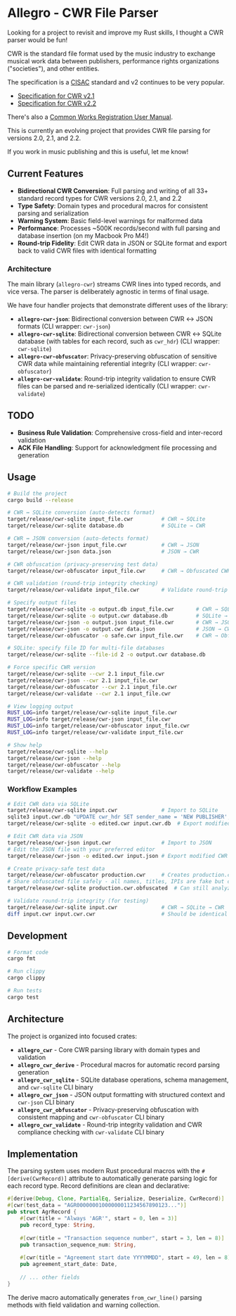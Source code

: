# Allegro - CWR File Parser

Looking for a project to revisit and improve my Rust skills, I thought a CWR parser would be fun!

CWR is the standard file format used by the music industry to exchange musical work data between publishers, performance rights organizations ("societies"), and other entities.

The specification is a [CISAC](https://www.cisac.org) standard and v2 continues to be very popular.

- [Specification for CWR v2.1](https://members.cisac.org/CisacPortal/cisacDownloadFollow.do?docId=37079)
- [Specification for CWR v2.2](https://members.cisac.org/CisacPortal/cisacDownloadFollow.do?docId=41804)

There's also a [Common Works Registration User Manual](https://members.cisac.org/CisacPortal/cisacDownloadFollow.do?docId=22272).

This is currently an evolving project that provides CWR file parsing for versions 2.0, 2.1, and 2.2.

If you work in music publishing and this is useful, let me know!

## Current Features

- **Bidirectional CWR Conversion**: Full parsing and writing of all 33+ standard record types for CWR versions 2.0, 2.1, and 2.2
- **Type Safety**: Domain types and procedural macros for consistent parsing and serialization
- **Warning System**: Basic field-level warnings for malformed data
- **Performance**: Processes ~500K records/second with full parsing and database insertion (on my Macbook Pro M4!)
- **Round-trip Fidelity**: Edit CWR data in JSON or SQLite format and export back to valid CWR files with identical formatting
 
### Architecture

The main library (`allegro-cwr`) streams CWR lines into typed records, and vice versa. The parser is deliberately agnostic in terms of final usage.

We have four handler projects that demonstrate different uses of the library:

- **`allegro-cwr-json`**: Bidirectional conversion between CWR ↔ JSON formats (CLI wrapper: `cwr-json`)
- **`allegro-cwr-sqlite`**: Bidirectional conversion between CWR ↔ SQLite database (with tables for each record, such as `cwr_hdr`) (CLI wrapper: `cwr-sqlite`)
- **`allegro-cwr-obfuscator`**: Privacy-preserving obfuscation of sensitive CWR data while maintaining referential integrity (CLI wrapper: `cwr-obfuscator`)
- **`allegro-cwr-validate`**: Round-trip integrity validation to ensure CWR files can be parsed and re-serialized identically (CLI wrapper: `cwr-validate`)

## TODO

- **Business Rule Validation**: Comprehensive cross-field and inter-record validation
- **ACK File Handling**: Support for acknowledgment file processing and generation

## Usage

```bash
# Build the project
cargo build --release

# CWR ↔ SQLite conversion (auto-detects format)
target/release/cwr-sqlite input_file.cwr         # CWR → SQLite
target/release/cwr-sqlite database.db            # SQLite → CWR

# CWR ↔ JSON conversion (auto-detects format)  
target/release/cwr-json input_file.cwr           # CWR → JSON
target/release/cwr-json data.json                # JSON → CWR

# CWR obfuscation (privacy-preserving test data)
target/release/cwr-obfuscator input_file.cwr     # CWR → Obfuscated CWR

# CWR validation (round-trip integrity checking)
target/release/cwr-validate input_file.cwr       # Validate round-trip integrity

# Specify output files
target/release/cwr-sqlite -o output.db input_file.cwr       # CWR → SQLite
target/release/cwr-sqlite -o output.cwr database.db         # SQLite → CWR
target/release/cwr-json -o output.json input_file.cwr       # CWR → JSON
target/release/cwr-json -o output.cwr data.json             # JSON → CWR
target/release/cwr-obfuscator -o safe.cwr input_file.cwr    # CWR → Obfuscated CWR

# SQLite: specify file ID for multi-file databases
target/release/cwr-sqlite --file-id 2 -o output.cwr database.db

# Force specific CWR version
target/release/cwr-sqlite --cwr 2.1 input_file.cwr
target/release/cwr-json --cwr 2.1 input_file.cwr
target/release/cwr-obfuscator --cwr 2.1 input_file.cwr
target/release/cwr-validate --cwr 2.1 input_file.cwr

# View logging output
RUST_LOG=info target/release/cwr-sqlite input_file.cwr
RUST_LOG=info target/release/cwr-json input_file.cwr
RUST_LOG=info target/release/cwr-obfuscator input_file.cwr
RUST_LOG=info target/release/cwr-validate input_file.cwr

# Show help
target/release/cwr-sqlite --help
target/release/cwr-json --help
target/release/cwr-obfuscator --help
target/release/cwr-validate --help
```

### Workflow Examples

```bash
# Edit CWR data via SQLite
target/release/cwr-sqlite input.cwr              # Import to SQLite
sqlite3 input.cwr.db "UPDATE cwr_hdr SET sender_name = 'NEW PUBLISHER';"
target/release/cwr-sqlite -o edited.cwr input.cwr.db  # Export modified CWR

# Edit CWR data via JSON
target/release/cwr-json input.cwr                # Import to JSON  
# Edit the JSON file with your preferred editor
target/release/cwr-json -o edited.cwr input.json # Export modified CWR

# Create privacy-safe test data
target/release/cwr-obfuscator production.cwr     # Creates production.cwr.obfuscated
# Share obfuscated file safely - all names, titles, IPIs are fake but consistent
target/release/cwr-sqlite production.cwr.obfuscated  # Can still analyze structure

# Validate round-trip integrity (for testing)
target/release/cwr-sqlite input.cwr              # CWR → SQLite → CWR
diff input.cwr input.cwr.cwr                     # Should be identical
```

## Development

```bash
# Format code
cargo fmt

# Run clippy
cargo clippy

# Run tests
cargo test
```

## Architecture

The project is organized into focused crates:

- **`allegro_cwr`** - Core CWR parsing library with domain types and validation
- **`allegro_cwr_derive`** - Procedural macros for automatic record parsing generation
- **`allegro_cwr_sqlite`** - SQLite database operations, schema management, and `cwr-sqlite` CLI binary
- **`allegro_cwr_json`** - JSON output formatting with structured context and `cwr-json` CLI binary
- **`allegro_cwr_obfuscator`** - Privacy-preserving obfuscation with consistent mapping and `cwr-obfuscator` CLI binary
- **`allegro_cwr_validate`** - Round-trip integrity validation and CWR compliance checking with `cwr-validate` CLI binary

## Implementation

The parsing system uses modern Rust procedural macros with the `#[derive(CwrRecord)]` attribute to automatically generate parsing logic for each record type. Record definitions are clean and declarative:

```rust
#[derive(Debug, Clone, PartialEq, Serialize, Deserialize, CwrRecord)]
#[cwr(test_data = "AGR00000001000000011234567890123...")]
pub struct AgrRecord {
    #[cwr(title = "Always 'AGR'", start = 0, len = 3)]
    pub record_type: String,
    
    #[cwr(title = "Transaction sequence number", start = 3, len = 8)]
    pub transaction_sequence_num: String,
    
    #[cwr(title = "Agreement start date YYYYMMDD", start = 49, len = 8)]
    pub agreement_start_date: Date,
    
    // ... other fields
}
```

The derive macro automatically generates `from_cwr_line()` parsing methods with field validation and warning collection.
